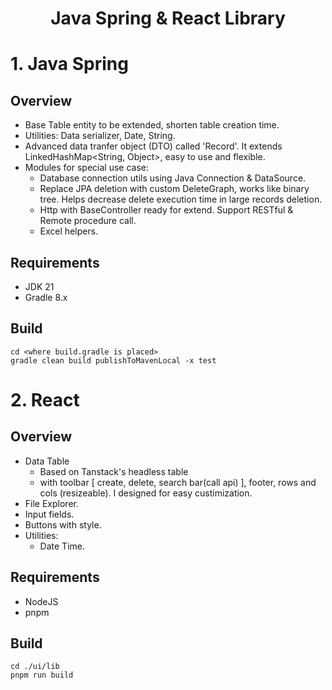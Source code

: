 <h1 align="center"> Java Spring & React Library </h1>

# 1. Java Spring
## Overview
- Base Table entity to be extended, shorten table creation time.
- Utilities: Data serializer, Date, String.
- Advanced data tranfer object (DTO) called 'Record'. It extends LinkedHashMap<String, Object>, easy to use and flexible.
- Modules for special use case:
  - Database connection utils using Java Connection & DataSource.
  - Replace JPA deletion with custom DeleteGraph, works like binary tree. Helps decrease delete execution time in large records deletion.
  - Http with BaseController ready for extend. Support RESTful & Remote procedure call.
  - Excel helpers.
## Requirements
- JDK 21
- Gradle 8.x
## Build
```
cd <where build.gradle is placed>
gradle clean build publishToMavenLocal -x test
```
 
# 2. React
## Overview
- Data Table
  - Based on Tanstack's headless table  
  - with toolbar [ create, delete, search bar(call api) ], footer, rows and cols (resizeable). I designed for easy custimization.
- File Explorer.
- Input fields.
- Buttons with style.
- Utilities:
  - Date Time.
## Requirements
- NodeJS
- pnpm
## Build
```
cd ./ui/lib
pnpm run build
```
